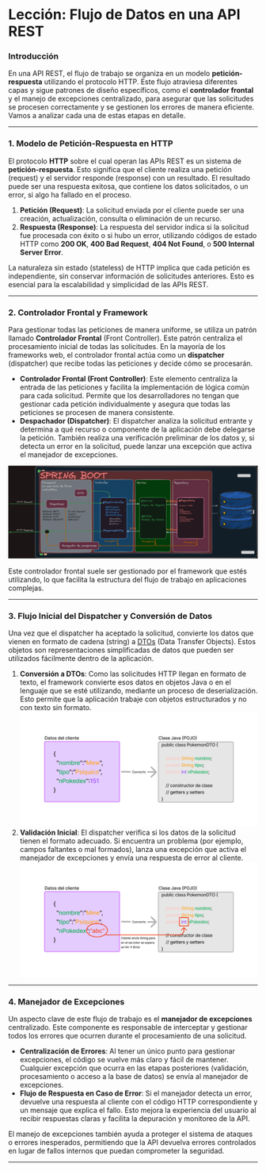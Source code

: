 
# Lección: Flujo de Datos en una API REST

### Introducción

En una API REST, el flujo de trabajo se organiza en un modelo **petición-respuesta** utilizando el protocolo HTTP. Este flujo atraviesa diferentes capas y sigue patrones de diseño específicos, como el **controlador frontal** y el manejo de excepciones centralizado, para asegurar que las solicitudes se procesen correctamente y se gestionen los errores de manera eficiente. Vamos a analizar cada una de estas etapas en detalle.

---

### 1. Modelo de Petición-Respuesta en HTTP

El protocolo **HTTP** sobre el cual operan las APIs REST es un sistema de **petición-respuesta**. Esto significa que el cliente realiza una petición (request) y el servidor responde (response) con un resultado. El resultado puede ser una respuesta exitosa, que contiene los datos solicitados, o un error, si algo ha fallado en el proceso.

1. **Petición (Request)**: La solicitud enviada por el cliente puede ser una creación, actualización, consulta o eliminación de un recurso.
2. **Respuesta (Response)**: La respuesta del servidor indica si la solicitud fue procesada con éxito o si hubo un error, utilizando códigos de estado HTTP como **200 OK**, **400 Bad Request**, **404 Not Found**, o **500 Internal Server Error**.

La naturaleza sin estado (stateless) de HTTP implica que cada petición es independiente, sin conservar información de solicitudes anteriores. Esto es esencial para la escalabilidad y simplicidad de las APIs REST.

---

### 2. Controlador Frontal y Framework

Para gestionar todas las peticiones de manera uniforme, se utiliza un patrón llamado **Controlador Frontal** (Front Controller). Este patrón centraliza el procesamiento inicial de todas las solicitudes. En la mayoría de los frameworks web, el controlador frontal actúa como un **dispatcher** (dispatcher) que recibe todas las peticiones y decide cómo se procesarán.

- **Controlador Frontal (Front Controller)**: Este elemento centraliza la entrada de las peticiones y facilita la implementación de lógica común para cada solicitud. Permite que los desarrolladores no tengan que gestionar cada petición individualmente y asegura que todas las peticiones se procesen de manera consistente.
- **Despachador (Dispatcher)**: El dispatcher analiza la solicitud entrante y determina a qué recurso o componente de la aplicación debe delegarse la petición. También realiza una verificación preliminar de los datos y, si detecta un error en la solicitud, puede lanzar una excepción que activa el manejador de excepciones.

![esquema general](images/resumen_arquitectura_springboot.png "resumen_arquitectura_springboot")

Este controlador frontal suele ser gestionado por el framework que estés utilizando, lo que facilita la estructura del flujo de trabajo en aplicaciones complejas.

---

### 3. Flujo Inicial del Dispatcher  y Conversión de Datos

Una vez que el dispatcher ha aceptado la solicitud, convierte los datos que vienen en formato de cadena (string) a [DTOs](https://www.baeldung.com/java-dto-pattern) (Data Transfer Objects). Estos objetos son representaciones simplificadas de datos que pueden ser utilizados fácilmente dentro de la aplicación.

1. **Conversión a DTOs**: Como las solicitudes HTTP llegan en formato de texto, el framework convierte esos datos en objetos Java o en el lenguaje que se esté utilizando, mediante un proceso de deserialización. Esto permite que la aplicación trabaje con objetos estructurados y no con texto sin formato.
![conversion a dto](images/conversion_a_dto.png "dto")
2. **Validación Inicial**: El dispatcher verifica si los datos de la solicitud tienen el formato adecuado. Si encuentra un problema (por ejemplo, campos faltantes o mal formados), lanza una excepción que activa el manejador de excepciones y envía una respuesta de error al cliente.
![error conversion a dto](images/conversion_a_dto_error.png "dto error")

---

### 4. Manejador de Excepciones

Un aspecto clave de este flujo de trabajo es el **manejador de excepciones** centralizado. Este componente es responsable de interceptar y gestionar todos los errores que ocurren durante el procesamiento de una solicitud.

- **Centralización de Errores**: Al tener un único punto para gestionar excepciones, el código se vuelve más claro y fácil de mantener. Cualquier excepción que ocurra en las etapas posteriores (validación, procesamiento o acceso a la base de datos) se envía al manejador de excepciones.
- **Flujo de Respuesta en Caso de Error**: Si el manejador detecta un error, devuelve una respuesta al cliente con el código HTTP correspondiente y un mensaje que explica el fallo. Esto mejora la experiencia del usuario al recibir respuestas claras y facilita la depuración y monitoreo de la API.

El manejo de excepciones también ayuda a proteger el sistema de ataques o errores inesperados, permitiendo que la API devuelva errores controlados en lugar de fallos internos que puedan comprometer la seguridad.

---
